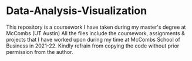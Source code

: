 # Data-Analysis-Visualization
This repository is a coursework I have taken during my master's degree at McCombs (UT Austin)
All the files include the coursework, assignments & projects that I have worked upon during my time at McCombs School of Business in 2021-22.
Kindly refrain from copying the code without prior permission from the author.
